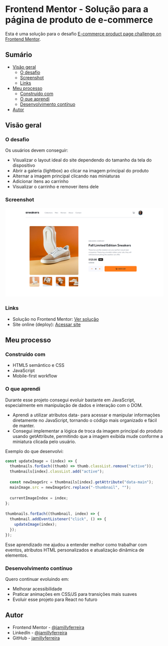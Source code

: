 # Frontend Mentor - Solução para a página de produto de e-commerce

Esta é uma solução para o desafio [E-commerce product page challenge on Frontend Mentor](https://www.frontendmentor.io/challenges/ecommerce-product-page-UPsZ9MJp6).

## Sumário

- [Visão geral](#visao-geral)
  - [O desafio](#o-desafio)
  - [Screenshot](#screenshot)
  - [Links](#links)
- [Meu processo](#meu-processo)
  - [Construído com](#construído-com)
  - [O que aprendi](#o-que-aprendi)
  - [Desenvolvimento contínuo](#desenvolvimento-contínuo)
- [Autor](#autor)

## Visão geral

### O desafio

Os usuários devem conseguir:

- Visualizar o layout ideal do site dependendo do tamanho da tela do dispositivo
- Abrir a galeria (lightbox) ao clicar na imagem principal do produto
- Alternar a imagem principal clicando nas miniaturas
- Adicionar itens ao carrinho
- Visualizar o carrinho e remover itens dele

### Screenshot

![](./screenshot.png)

### Links

- Solução no Frontend Mentor: [Ver solução](https://www.frontendmentor.io/solutions/e-commerce-product-page-responsive-fch2VycdLh)
- Site online (deploy): [Acessar site](https://sneakers-ecommerce-product-page-vert.vercel.app/)

## Meu processo

### Construído com

- HTML5 semântico e CSS
- JavaScript
- Mobile-first workflow

### O que aprendi

Durante esse projeto consegui evoluir bastante em JavaScript, especialmente em manipulação de dados e interação com o DOM.

- Aprendi a utilizar atributos data- para acessar e manipular informações diretamente no JavaScript, tornando o código mais organizado e fácil de manter.
- Consegui implementar a lógica de troca da imagem principal do produto usando getAttribute, permitindo que a imagem exibida mude conforme a miniatura clicada pelo usuário.

Exemplo do que desenvolvi:

```js
const updateImage = (index) => {
  thumbnails.forEach((thumb) => thumb.classList.remove("active"));
  thumbnails[index].classList.add("active");

  const newImageSrc = thumbnails[index].getAttribute("data-main");
  mainImage.src = newImageSrc.replace("-thumbnail", "");

  currentImageIndex = index;
};

thumbnails.forEach((thumbnail, index) => {
  thumbnail.addEventListener("click", () => {
    updateImage(index);
  });
});
```

Esse aprendizado me ajudou a entender melhor como trabalhar com eventos, atributos HTML personalizados e atualização dinâmica de elementos.

### Desenvolvimento contínuo

Quero continuar evoluindo em:

- Melhorar acessibilidade
- Praticar animações em CSS/JS para transições mais suaves
- Evoluir esse projeto para React no futuro

## Autor

- Frontend Mentor - [@jamillyferreira](https://www.frontendmentor.io/profile/jamillyferreira)
- LinkedIn - [@jamillyferreira](https://www.linkedin.com/in/jamillyferreira/)
- GitHub - [jamillyferreira](https://github.com/jamillyferreira)
